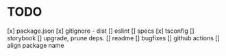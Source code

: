 # TODO
[x] package.json
[x] gitignore - dist
[] eslint
[] specs
[x] tsconfig
[] storybook
  [] upgrade, prune deps.
[] readme
[] bugfixes
[] github actions
[] align package name
